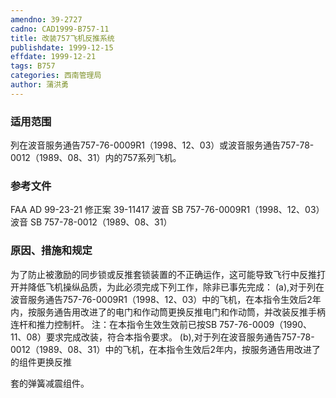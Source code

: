 ```yaml
---
amendno: 39-2727
cadno: CAD1999-B757-11
title: 改装757飞机反推系统
publishdate: 1999-12-15
effdate: 1999-12-21
tags: B757
categories: 西南管理局
author: 蒲洪勇
---
```


### 适用范围 
列在波音服务通告757-76-0009R1（1998、12、03）或波音服务通告757-78-0012（1989、08、31）内的757系列飞机。

<!--more-->
### 参考文件
FAA AD 99-23-21 修正案 39-11417 
波音 SB 757-76-0009R1（1998、12、03）
波音 SB 757-78-0012（1989、08、31）

### 原因、措施和规定 
为了防止被激励的同步锁或反推套锁装置的不正确运作，这可能导致飞行中反推打开并降低飞机操纵品质，为此必须完成下列工作，除非已事先完成： 
    (a),对于列在波音服务通告757-76-0009R1（1998、12、03）中的飞机，在本指令生效后2年内，按服务通告用改进了的电门和作动筒更换反推电门和作动筒，并改装反推手柄连杆和推力控制杆。 
    注：在本指令生效生效前已按SB 757-76-0009（1990、11、08）要求完成改装，符合本指令要求。 
    (b),对于列在波音服务通告757-78-0012（1989、08、31）中的飞机，在本指令生效后2年内，按服务通告用改进了的组件更换反推

  
套的弹簧减震组件。
